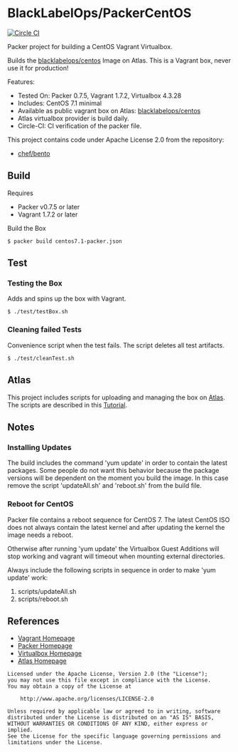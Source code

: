 # BlackLabelOps/PackerCentOS

[![Circle CI](https://circleci.com/gh/blacklabelops/packercentos.svg?style=svg)](https://circleci.com/gh/blacklabelops/packercentos)

Packer project for building a CentOS Vagrant Virtualbox.

Builds the [blacklabelops/centos](https://atlas.hashicorp.com/blacklabelops/boxes/centos) Image on Atlas. This is a Vagrant box, never use it for production!

Features:

* Tested On: Packer 0.7.5, Vagrant 1.7.2, Virtualbox 4.3.28
* Includes: CentOS 7.1 minimal
* Available as public vagrant box on Atlas: [blacklabelops/centos](https://atlas.hashicorp.com/blacklabelops/boxes/centos)
* Atlas virtualbox provider is build daily.
* Circle-CI: CI verification of the packer file.

This project contains code under Apache License 2.0 from the repository:

* [chef/bento](https://github.com/chef/bento)

## Build

Requires

* Packer v0.7.5 or later
* Vagrant 1.7.2 or later

Build the Box

~~~~
$ packer build centos7.1-packer.json
~~~~    

## Test

### Testing the Box

Adds and spins up the box with Vagrant.

~~~~
$ ./test/testBox.sh
~~~~

### Cleaning failed Tests

Convenience script when the test fails. The script deletes all test artifacts.

~~~~
$ ./test/cleanTest.sh
~~~~

## Atlas

This project includes scripts for uploading and managing the box on [Atlas](https://atlas.hashicorp.com/). The scripts are described in this [Tutorial](/tutorials/versioningWithAtlas.md).

## Notes

### Installing Updates

The build includes the command 'yum update' in order to contain the latest packages. Some people do not want this behavior because the package versions will be dependent on the moment you build the image. In this case remove the script 'updateAll.sh' and 'reboot.sh' from the build file.

### Reboot for CentOS

Packer file contains a reboot sequence for CentOS 7. The latest CentOS ISO does not always contain the latest kernel and after updating the kernel the image needs a reboot. 

Otherwise after running 'yum update' the Virtualbox Guest Additions will stop working and vagrant will timeout when mounting external directories.

Always include the following scripts in sequence in order to make 'yum update' work:

1. scripts/updateAll.sh
2. scripts/reboot.sh

## References

* [Vagrant Homepage](https://www.vagrantup.com/)
* [Packer Homepage](https://www.packer.io/)
* [Virtualbox Homepage](https://www.virtualbox.org/)
* [Atlas Homepage](https://atlas.hashicorp.com/)

~~~~
Licensed under the Apache License, Version 2.0 (the "License");
you may not use this file except in compliance with the License.
You may obtain a copy of the License at

    http://www.apache.org/licenses/LICENSE-2.0

Unless required by applicable law or agreed to in writing, software
distributed under the License is distributed on an "AS IS" BASIS,
WITHOUT WARRANTIES OR CONDITIONS OF ANY KIND, either express or implied.
See the License for the specific language governing permissions and
limitations under the License.
~~~~
